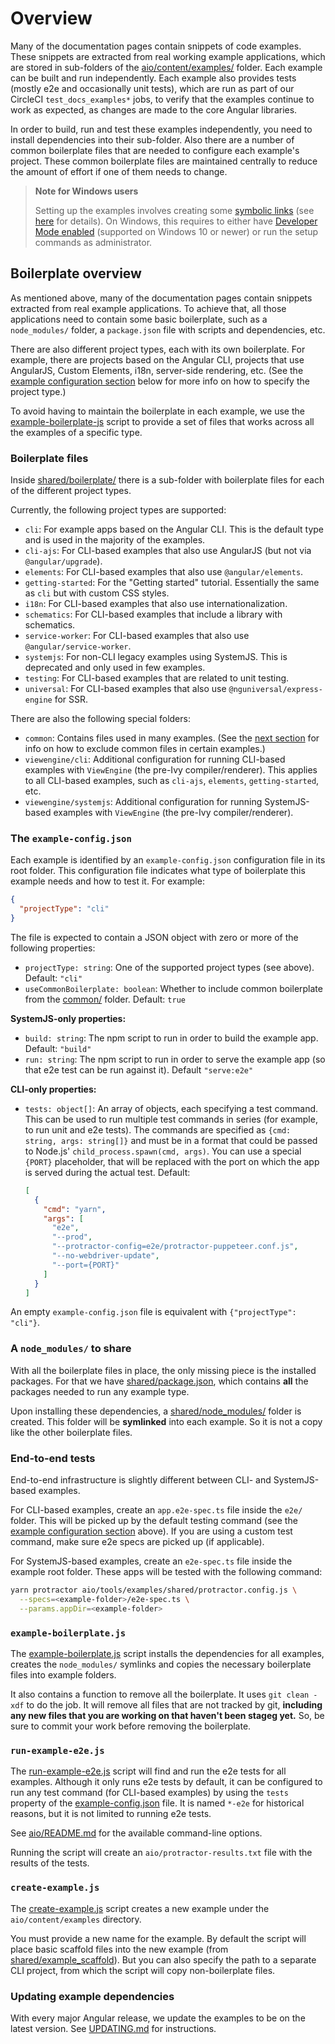 # Overview

Many of the documentation pages contain snippets of code examples.
These snippets are extracted from real working example applications, which are stored in sub-folders of the [aio/content/examples/](.) folder.
Each example can be built and run independently.
Each example also provides tests (mostly e2e and occasionally unit tests), which are run as part of our CircleCI `test_docs_examples*` jobs, to verify that the examples continue to work as expected, as changes are made to the core Angular libraries.

In order to build, run and test these examples independently, you need to install dependencies into their sub-folder.
Also there are a number of common boilerplate files that are needed to configure each example's project.
These common boilerplate files are maintained centrally to reduce the amount of effort if one of them needs to change.

> **Note for Windows users**
>
> Setting up the examples involves creating some [symbolic links](https://en.wikipedia.org/wiki/Symbolic_link) (see [here](#symlinked-node_modules) for details).
> On Windows, this requires to either have [Developer Mode enabled](https://blogs.windows.com/windowsdeveloper/2016/12/02/symlinks-windows-10) (supported on Windows 10 or newer) or run the setup commands as administrator.


## Boilerplate overview

As mentioned above, many of the documentation pages contain snippets extracted from real example applications.
To achieve that, all those applications need to contain some basic boilerplate, such as a `node_modules/` folder, a `package.json` file with scripts and dependencies, etc.

There are also different project types, each with its own boilerplate.
For example, there are projects based on the Angular CLI, projects that use AngularJS, Custom Elements, i18n, server-side rendering, etc.
(See the [example configuration section](#example-config) below for more info on how to specify the project type.)

To avoid having to maintain the boilerplate in each example, we use the [example-boilerplate-js](./example-boilerplate.js) script to provide a set of files that works across all the examples of a specific type.


### Boilerplate files

Inside [shared/boilerplate/](./shared/boilerplate) there is a sub-folder with boilerplate files for each of the different project types.

Currently, the following project types are supported:

- `cli`: For example apps based on the Angular CLI. This is the default type and is used in the majority of the examples.
- `cli-ajs`: For CLI-based examples that also use AngularJS (but not via `@angular/upgrade`).
- `elements`: For CLI-based examples that also use `@angular/elements`.
- `getting-started`: For the "Getting started" tutorial. Essentially the same as `cli` but with custom CSS styles.
- `i18n`: For CLI-based examples that also use internationalization.
- `schematics`: For CLI-based examples that include a library with schematics.
- `service-worker`: For CLI-based examples that also use `@angular/service-worker`.
- `systemjs`: For non-CLI legacy examples using SystemJS. This is deprecated and only used in few examples.
- `testing`: For CLI-based examples that are related to unit testing.
- `universal`: For CLI-based examples that also use `@nguniversal/express-engine` for SSR.

There are also the following special folders:
- `common`: Contains files used in many examples.
  (See the [next section](#example-config) for info on how to exclude common files in certain examples.)
- `viewengine/cli`: Additional configuration for running CLI-based examples with `ViewEngine` (the pre-Ivy compiler/renderer).
  This applies to all CLI-based examples, such as `cli-ajs`, `elements`, `getting-started`, etc.
- `viewengine/systemjs`: Additional configuration for running SystemJS-based examples with `ViewEngine` (the pre-Ivy compiler/renderer).


<a name="example-config"></a>
### The `example-config.json`

Each example is identified by an `example-config.json` configuration file in its root folder.
This configuration file indicates what type of boilerplate this example needs and how to test it.
For example:

```json
{
  "projectType": "cli"
}
```

The file is expected to contain a JSON object with zero or more of the following properties:

- `projectType: string`: One of the supported project types (see above).
  Default: `"cli"`
- `useCommonBoilerplate: boolean`: Whether to include common boilerplate from the [common/](./shared/boilerplate/common) folder.
  Default: `true`

**SystemJS-only properties:**
- `build: string`: The npm script to run in order to build the example app.
  Default: `"build"`
- `run: string`: The npm script to run in order to serve the example app (so that e2e test can be run against it).
  Default `"serve:e2e"`

**CLI-only properties:**
- `tests: object[]`: An array of objects, each specifying a test command. This can be used to run multiple test commands in series (for example, to run unit and e2e tests).
  The commands are specified as `{cmd: string, args: string[]}` and must be in a format that could be passed to Node.js' `child_process.spawn(cmd, args)`. You can use a special `{PORT}` placeholder, that will be replaced with the port on which the app is served during the actual test.
  Default:

  ```json
  [
    {
      "cmd": "yarn",
      "args": [
        "e2e",
        "--prod",
        "--protractor-config=e2e/protractor-puppeteer.conf.js",
        "--no-webdriver-update",
        "--port={PORT}"
      ]
    }
  ]
  ```

An empty `example-config.json` file is equivalent with `{"projectType": "cli"}`.


<a name="symlinked-node_modules"></a>
### A `node_modules/` to share

With all the boilerplate files in place, the only missing piece is the installed packages.
For that we have [shared/package.json](./shared/package.json), which contains **all** the packages needed to run any example type.

Upon installing these dependencies, a [shared/node_modules/](./shared/node_modules) folder is created.
This folder will be **symlinked** into each example.
So it is not a copy like the other boilerplate files.


### End-to-end tests

End-to-end infrastructure is slightly different between CLI- and SystemJS-based examples.

For CLI-based examples, create an `app.e2e-spec.ts` file inside the `e2e/` folder.
This will be picked up by the default testing command (see the [example configuration section](#example-config) above).
If you are using a custom test command, make sure e2e specs are picked up (if applicable).

For SystemJS-based examples, create an `e2e-spec.ts` file inside the example root folder.
These apps will be tested with the following command:

```sh
yarn protractor aio/tools/examples/shared/protractor.config.js \
  --specs=<example-folder>/e2e-spec.ts \
  --params.appDir=<example-folder>
```


### `example-boilerplate.js`

The [example-boilerplate.js](./example-boilerplate.js) script installs the dependencies for all examples, creates the `node_modules/` symlinks and copies the necessary boilerplate files into example folders.

It also contains a function to remove all the boilerplate.
It uses `git clean -xdf` to do the job.
It will remove all files that are not tracked by git, **including any new files that you are working on that haven't been stageg yet.**
So, be sure to commit your work before removing the boilerplate.


### `run-example-e2e.js`

The [run-example-e2e.js](./run-example-e2e.js) script will find and run the e2e tests for all examples.
Although it only runs e2e tests by default, it can be configured to run any test command (for CLI-based examples) by using the `tests` property of the [example-config.json](#example-config) file.
It is named `*-e2e` for historical reasons, but it is not limited to running e2e tests.

See [aio/README.md](../../README.md#developer-tasks) for the available command-line options.

Running the script will create an `aio/protractor-results.txt` file with the results of the tests.

### `create-example.js`

The [create-example.js](./create-example.js) script creates a new example under the `aio/content/examples` directory.

You must provide a new name for the example.
By default the script will place basic scaffold files into the new example (from [shared/example_scaffold](./shared/example/scaffold)).
But you can also specify the path to a separate CLI project, from which the script will copy non-boilerplate files.

### Updating example dependencies

With every major Angular release, we update the examples to be on the latest version.
See [UPDATING.md](./UPDATING.md) for instructions.
